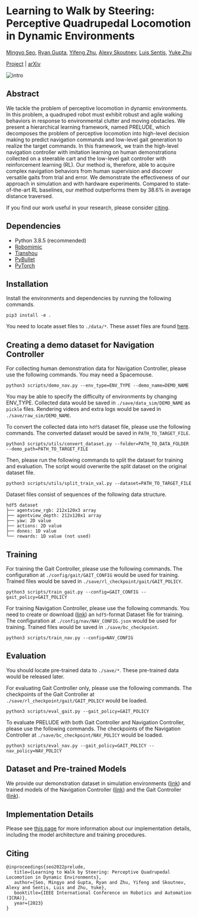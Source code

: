 # Learning to Walk by Steering: Perceptive Quadrupedal Locomotion in Dynamic Environments
[Mingyo Seo](https://mingyoseo.com), [Ryan Gupta](https://sites.utexas.edu/hcrl/people/), [Yifeng Zhu](https://www.cs.utexas.edu/~yifengz), [Alexy Skoutnev](https://alexyskoutnev.github.io/alexyskoutnev-github.io/index.html), [Luis Sentis](https://sites.google.com/view/lsentis), [Yuke Zhu](https://www.cs.utexas.edu/~yukez)

[Project](https://ut-austin-rpl.github.io/PRELUDE) | [arXiv](http://arxiv.org/abs/2209.09233)

![intro](approach.gif)

## Abstract
We tackle the problem of perceptive locomotion in dynamic environments. In this problem, a quadruped robot must exhibit robust and agile walking behaviors in response to environmental clutter and moving obstacles. We present a hierarchical learning framework, named PRELUDE, which decomposes the problem of perceptive locomotion into high-level decision making to predict navigation commands and low-level gait generation to realize the target commands. In this framework, we train the high-level navigation controller with imitation learning on human demonstrations collected on a steerable cart and the low-level gait controller with reinforcement learning (RL). Our method is, therefore, able to acquire complex navigation behaviors from human supervision and discover versatile gaits from trial and error. We demonstrate the effectiveness of our approach in simulation and with hardware experiments. Compared to state-of-the-art RL baselines, our method outperforms them by 38.6% in average distance traversed.

If you find our work useful in your research, please consider [citing](#citing).

## Dependencies
- Python 3.8.5 (recommended)
- [Robomimic](https://github.com/ARISE-Initiative/robomimic/)
- [Tianshou](https://github.com/thu-ml/tianshou/)
- [PyBullet](https://github.com/bulletphysics/bullet3/)
- [PyTorch](https://github.com/pytorch/pytorch)

## Installation
Install the environments and dependencies by running the following commands.
```
pip3 install -e .
```
You need to locate asset files to `./data/*`. These asset files are found [here](https://utexas.box.com/s/oa5c39blv9ma4h4lkdkv84n5zj3mxcg5).

## Creating a demo dataset for Navigation Controller

For collecting human demonstration data for Navigation Controller, please use the following commands. You may need a Spacemouse.
```
python3 scripts/demo_nav.py --env_type=ENV_TYPE --demo_name=DEMO_NAME
```
You may be able to specify the difficulty of environments by changing ENV_TYPE. Collected data would be saved in `./save/data_sim/DEMO_NAME` as `pickle` files. Rendering videos and extra logs would be saved in `./save/raw_sim/DEMO_NAME`.

To convert the collected data into `hdf5` dataset file, please use the following commands. The converted dataset would be saved in `PATH_TO_TARGET_FILE`. 
```
python3 scripts/utils/convert_dataset.py --folder=PATH_TO_DATA_FOLDER --demo_path=PATH_TO_TARGET_FILE
```
Then, please run the following commands to split the dataset for training and evaluation. The script would overwrite the split dataset on the original dataset file.
```
python3 scripts/utils/split_train_val.py --dataset=PATH_TO_TARGET_FILE
```
Dataset files consist of sequences of the following data structure.
```
hdf5 dataset
├── agentview_rgb: 212x120x3 array
├── agentview_depth: 212x120x1 array
├── yaw: 2D value
├── actions: 2D value
├── dones: 1D value
└── rewards: 1D value (not used)
```

## Training
For training the Gait Controller, please use the following commands. The configuration at `./config/gait/GAIT_CONFIG` would be used for training. Trained files would be saved in `./save/rl_checkpoint/gait/GAIT_POLICY`.
```
python3 scripts/train_gait.py --config=GAIT_CONFIG --gait_policy=GAIT_POLICY
```

For training Navigation Controller, please use the following commands. You need to create or download ([link](https://utexas.box.com/s/vuneto210i5o5c8vi09cxt49dta2may3)) an `hdf5`-format Dataset file for training. The configuration at `./config/nav/NAV_CONFIG.json` would be used for training. Trained files would be saved in `./save/bc_checkpoint`.
```
python3 scripts/train_nav.py --config=NAV_CONFIG
```

## Evaluation
You should locate pre-trained data to `./save/*`. These pre-trained data would be released later.

For evaluating Gait Controller only, please use the following commands. The checkpoints of the Gait Controller at `./save/rl_checkpoint/gait/GAIT_POLICY` would be loaded.
```
python3 scripts/eval_gait.py --gait_policy=GAIT_POLICY
```

To evaluate PRELUDE with both Gait Controller and Navigation Controller, please use the following commands. The checkpoints of the Navigation Controller at `./save/bc_checkpoint/NAV_POLICY` would be loaded.
```
python3 scripts/eval_nav.py --gait_policy=GAIT_POLICY --nav_policy=NAV_POLICY
```


## Dataset and Pre-trained Models
We provide our demonstration dataset in simulation environments ([link](https://utexas.box.com/s/vuneto210i5o5c8vi09cxt49dta2may3)) and trained models of the Navigation Controller ([link](https://utexas.box.com/s/l6n5unyswuol4gxwam552u1jkogbaakq)) and the Gait Controller ([link](https://utexas.box.com/s/uv41n7550t1ao7wv0io0er2s8r2ivu2x)).


## Implementation Details
Please see [this page](implementation.md) for more information about our implementation details, including the model architecture and training procedures.

## Citing
```
@inproceedings{seo2022prelude,
   title={Learning to Walk by Steering: Perceptive Quadrupedal Locomotion in Dynamic Environments},
   author={Seo, Mingyo and Gupta, Ryan and Zhu, Yifeng and Skoutnev, Alexy and Sentis, Luis and Zhu, Yuke},
   booktitle={IEEE International Conference on Robotics and Automation (ICRA)},
   year={2023}
}
```
